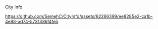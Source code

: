 City Info



https://github.com/SemehC/CityInfo/assets/62266399/ee8285e2-ca1b-4e83-ad74-5731336f4fe5

